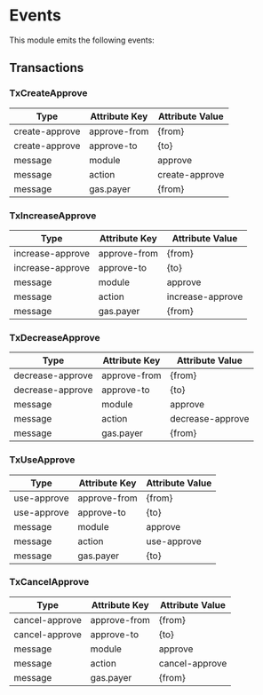 # Events

This module emits the following events:

## Transactions

### TxCreateApprove

| Type                 | Attribute Key    | Attribute Value      |
|----------------------|------------------|----------------------|
| create-approve       | approve-from     | {from}               |
| create-approve       | approve-to       | {to}                 |
| message              | module           | approve              |
| message              | action           | create-approve       |
| message              | gas.payer        | {from}               |

### TxIncreaseApprove

| Type                 | Attribute Key    | Attribute Value      |
|----------------------|------------------|----------------------|
| increase-approve     | approve-from     | {from}               |
| increase-approve     | approve-to       | {to}                 |
| message              | module           | approve              |
| message              | action           | increase-approve     |
| message              | gas.payer        | {from}               |

### TxDecreaseApprove

| Type                 | Attribute Key    | Attribute Value      |
|----------------------|------------------|----------------------|
| decrease-approve     | approve-from     | {from}               |
| decrease-approve     | approve-to       | {to}                 |
| message              | module           | approve              |
| message              | action           | decrease-approve     |
| message              | gas.payer        | {from}               |

### TxUseApprove

| Type                 | Attribute Key    | Attribute Value      |
|----------------------|------------------|----------------------|
| use-approve          | approve-from     | {from}               |
| use-approve          | approve-to       | {to}                 |
| message              | module           | approve              |
| message              | action           | use-approve          |
| message              | gas.payer        | {to}                 |

### TxCancelApprove

| Type                 | Attribute Key    | Attribute Value      |
|----------------------|------------------|----------------------|
| cancel-approve       | approve-from     | {from}               |
| cancel-approve       | approve-to       | {to}                 |
| message              | module           | approve              |
| message              | action           | cancel-approve       |
| message              | gas.payer        | {from}               |
